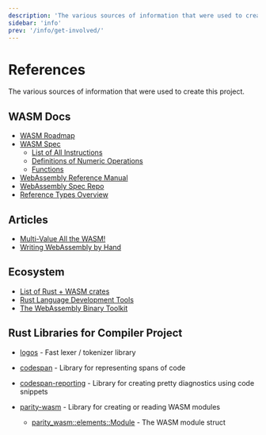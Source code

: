 ```yaml
---
description: 'The various sources of information that were used to create this project.'
sidebar: 'info'
prev: '/info/get-involved/'
---
```


# References

The various sources of information that were used to create this project.

## WASM Docs

 * [WASM Roadmap](https://webassembly.org/roadmap/)
 * [WASM Spec](https://webassembly.github.io/spec/core/)
   * [List of All Instructions](https://webassembly.github.io/spec/core/valid/instructions.html)
   * [Definitions of Numeric Operations](https://webassembly.github.io/spec/core/exec/numerics.html)
   * [Functions](https://webassembly.github.io/spec/core/valid/modules.html#functions)
 * [WebAssembly Reference Manual](https://github.com/sunfishcode/wasm-reference-manual/blob/master/WebAssembly.md)
 * [WebAssembly Spec Repo](https://github.com/WebAssembly/spec)
 * [Reference Types Overview](https://github.com/WebAssembly/reference-types/blob/master/proposals/reference-types/Overview.md)

## Articles
 * [Multi-Value All the WASM!](https://hacks.mozilla.org/2019/11/multi-value-all-the-wasm/)
 * [Writing WebAssembly by Hand](https://blog.scottlogic.com/2018/04/26/webassembly-by-hand.html)

## Ecosystem
 * [List of Rust + WASM crates](https://rustwasm.github.io/book/reference/crates.html)
 * [Rust Language Development Tools](https://github.com/Kixiron/rust-langdev)
 * [The WebAssembly Binary Toolkit](https://github.com/WebAssembly/wabt)

## Rust Libraries for Compiler Project
 * [logos](https://crates.io/crates/logos) - Fast lexer / tokenizer library
 * [codespan](https://crates.io/crates/codespan) - Library for representing spans of code
 * [codespan-reporting](https://crates.io/crates/codespan-reporting) - Library for creating pretty diagnostics using code snippets

 * [parity-wasm](https://crates.io/crates/parity-wasm) - Library for creating or reading WASM modules
   * [parity_wasm::elements::Module](https://docs.rs/parity-wasm/0.42.1/parity_wasm/elements/struct.Module.html) - The WASM module struct
